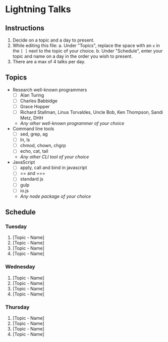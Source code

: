 # Lightning Talks

## Instructions 

1. Decide on a topic and a day to present.
2. While editing this file:
   a. Under "Topics", replace the space with an `x` in the `[ ]` next to the topic of your choice.
   b. Under "Schedule", enter your topic and name on a day in the order you wish to present.
3. There are a max of 4 talks per day.


## Topics

* Research well-known programmers
  * [ ] Alan Turing
  * [ ] Charles Babbidge
  * [ ] Grace Hopper
  * [ ] Richard Stallman, Linus Torvaldes, Uncle Bob, Ken Thompson, Sandi Metz, DHH
  * _Any other well-known programmer of your choice_
* Command line tools
  * [ ] sed, grep, ag
  * [ ] ln, ls
  * [ ] chmod, chown, chgrp
  * [ ] echo, cat, tail
  * _Any other CLI tool of your choice_
* JavaScript
  * [ ] apply, call and bind in javascript
  * [ ] == and ===
  * [ ] standard js
  * [ ] gulp 
  * [ ] io.js
  * _Any node package of your choice_
  

## Schedule

### Tuesday

1. [Topic - Name]
2. [Topic - Name]
3. [Topic - Name]
4. [Topic - Name]


### Wednesday

1. [Topic - Name]
2. [Topic - Name]
3. [Topic - Name]
4. [Topic - Name]


### Thursday

1. [Topic - Name]
2. [Topic - Name]
3. [Topic - Name]
4. [Topic - Name]
